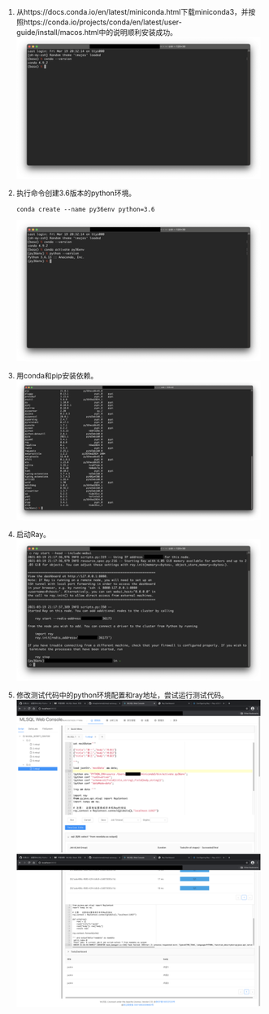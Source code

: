 1. 从https://docs.conda.io/en/latest/miniconda.html下载miniconda3，并按照https://conda.io/projects/conda/en/latest/user-guide/install/macos.html中的说明顺利安装成功。
   ![Screen Shot 2021-03-19 at 20.33.41](Pictures/3/1.png)

2. 执行命令创建3.6版本的python环境。

   ```
   conda create --name py36env python=3.6
   ```

   ![Screen Shot 2021-03-19 at 20.36.02](Pictures/3/2.png)

3. 用conda和pip安装依赖。
   ![Screen Shot 2021-03-19 at 20.40.11](Pictures/3/3.png)

4. 启动Ray。
   ![4](Pictures/3/4.png)

5. 修改测试代码中的python环境配置和ray地址，尝试运行测试代码。
   ![5](Pictures/3/5.png)
   ![6](Pictures/3/6.png)


